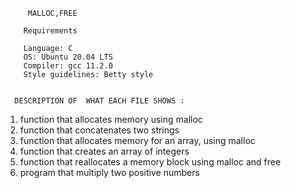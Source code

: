          MALLOC,FREE

        Requirements

        Language: C
        OS: Ubuntu 20.04 LTS
        Compiler: gcc 11.2.0
        Style guidelines: Betty style


      DESCRIPTION OF  WHAT EACH FILE SHOWS :
1. function that allocates memory using malloc
2. function that concatenates two strings
3. function that allocates memory for an array, using malloc
4. function that creates an array of integers
5. function that reallocates a memory block using malloc and free
6. program that multiply two positive numbers
